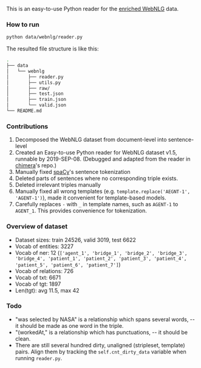 This is an easy-to-use Python reader for the [enriched WebNLG](https://github.com/ThiagoCF05/webnlg) data.

### How to run
```bash
python data/webnlg/reader.py
```
The resulted file structure is like this:
```bash
.
├── data
│   └── webnlg
│       ├── reader.py
│       ├── utils.py
│       ├── raw/
│       ├── test.json
│       ├── train.json
│       └── valid.json
└── README.md
```

### Contributions
1. Decomposed the WebNLG dataset from document-level into sentence-level
1. Created an Easy-to-use Python reader for WebNLG dataset v1.5, runnable by 2019-SEP-08. (Debugged and adapted from the reader in [chimera](https://github.com/AmitMY/chimera)'s repo.) 
1. Manually fixed [spaCy](https://spacy.io/)'s sentence tokenization 
1. Deleted parts of sentences where no corresponding triple exists.
1. Deleted irrelevant triples manually
1. Manually fixed all wrong templates (e.g. `template.replace('AEGNT-1', 'AGENT-1')`), made it convenient for template-based models.
1. Carefully replaces `-` with `_` in template names, such as `AGENT-1` to `AGENT_1`. This provides convenience for tokenization.


### Overview of dataset
- Dataset sizes: train 24526, valid 3019, test 6622
- Vocab of entities: 3227
- Vocab of ner: 12 (`['agent_1', 'bridge_1', 'bridge_2', 'bridge_3', 'bridge_4', 'patient_1', 'patient_2', 'patient_3', 'patient_4', 'patient_5', 'patient_6', 'patient_7']`)
- Vocab of relations: 726
- Vocab of txt: 6671
- Vocab of tgt: 1897
- Len(tgt): avg 11.5, max 42


### Todo
- "was selected by NASA" is a relationship which spans several words, -- it should be made as one word in the triple.
- "(workedAt," is a relationship which has punctuations, -- it should be clean.
- There are still several hundred dirty, unaligned (stripleset, template) pairs. Align them by tracking the `self.cnt_dirty_data` variable when running `reader.py`.



